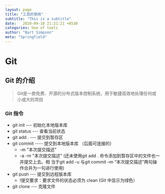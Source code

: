 ```yaml
---
layout: page
title: "工具的使用"
subtitle: "This is a subtitle"
date:   2020-09-10 21:21:21 +0530
categories: Use of tools
author: "Bart Simpson"
meta: "Springfield"
---
```



# Git

## Git 的介绍
> Git是一款免费、开源的分布式版本控制系统，用于敏捷高效地处理任何或小或大的项目

 
###      Git 指令 
 - git init --- 初始化本地版本库
 - git status --- 查看当前状态
 - git add . --- 提交到暂存区
 - git commit ---- 提交到本地版本库 （后面可连接的）
     - -m "本次提交描述" 
	 - -a -m "本次提交描述" (还未使用git add . 命令添加到暂存区中的文件也一并提交上去。相
当于git add -u 与git commit –m “本次提交描述”两句操作合并为一句进行使用)
 - git push --- 提交到远程版本库
     - !提交要求：要求文件的状态必须为 clean (Git 中显示为绿色）
 - git clone --- 克隆文件